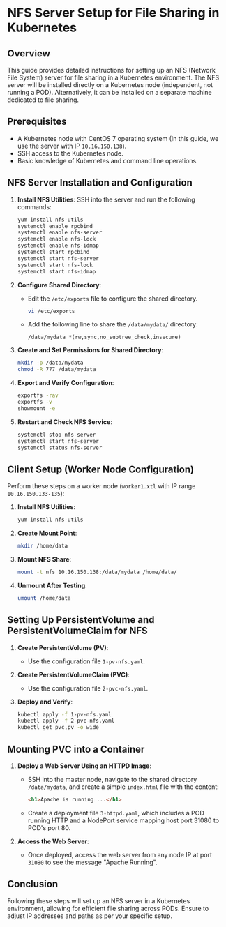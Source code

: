 # NFS Server Setup for File Sharing in Kubernetes

## Overview
This guide provides detailed instructions for setting up an NFS (Network File System) server for file sharing in a Kubernetes environment. The NFS server will be installed directly on a Kubernetes node (independent, not running a POD). Alternatively, it can be installed on a separate machine dedicated to file sharing.

## Prerequisites
- A Kubernetes node with CentOS 7 operating system (In this guide, we use the server with IP `10.16.150.138`).
- SSH access to the Kubernetes node.
- Basic knowledge of Kubernetes and command line operations.

## NFS Server Installation and Configuration

1. **Install NFS Utilities**: 
    SSH into the server and run the following commands:
    ```bash
    yum install nfs-utils
    systemctl enable rpcbind
    systemctl enable nfs-server
    systemctl enable nfs-lock
    systemctl enable nfs-idmap
    systemctl start rpcbind
    systemctl start nfs-server
    systemctl start nfs-lock
    systemctl start nfs-idmap
    ```

2. **Configure Shared Directory**:
    - Edit the `/etc/exports` file to configure the shared directory.
      ```bash
      vi /etc/exports
      ```
    - Add the following line to share the `/data/mydata/` directory:
      ```
      /data/mydata *(rw,sync,no_subtree_check,insecure)
      ```

3. **Create and Set Permissions for Shared Directory**:
    ```bash
    mkdir -p /data/mydata
    chmod -R 777 /data/mydata
    ```

4. **Export and Verify Configuration**:
    ```bash
    exportfs -rav
    exportfs -v
    showmount -e
    ```

5. **Restart and Check NFS Service**:
    ```bash
    systemctl stop nfs-server
    systemctl start nfs-server
    systemctl status nfs-server
    ```

## Client Setup (Worker Node Configuration)
Perform these steps on a worker node (`worker1.xtl` with IP range `10.16.150.133-135`):

1. **Install NFS Utilities**:
    ```bash
    yum install nfs-utils
    ```

2. **Create Mount Point**:
    ```bash
    mkdir /home/data
    ```

3. **Mount NFS Share**:
    ```bash
    mount -t nfs 10.16.150.138:/data/mydata /home/data/
    ```

4. **Unmount After Testing**:
    ```bash
    umount /home/data
    ```

## Setting Up PersistentVolume and PersistentVolumeClaim for NFS

1. **Create PersistentVolume (PV)**:
    - Use the configuration file `1-pv-nfs.yaml`.

2. **Create PersistentVolumeClaim (PVC)**:
    - Use the configuration file `2-pvc-nfs.yaml`.

3. **Deploy and Verify**:
    ```bash
    kubectl apply -f 1-pv-nfs.yaml
    kubectl apply -f 2-pvc-nfs.yaml
    kubectl get pvc,pv -o wide
    ```

## Mounting PVC into a Container

1. **Deploy a Web Server Using an HTTPD Image**:
    - SSH into the master node, navigate to the shared directory `/data/mydata`, and create a simple `index.html` file with the content:
      ```html
      <h1>Apache is running ...</h1>
      ```
    - Create a deployment file `3-httpd.yaml`, which includes a POD running HTTP and a NodePort service mapping host port 31080 to POD's port 80.

2. **Access the Web Server**:
    - Once deployed, access the web server from any node IP at port `31080` to see the message "Apache Running".

## Conclusion
Following these steps will set up an NFS server in a Kubernetes environment, allowing for efficient file sharing across PODs. Ensure to adjust IP addresses and paths as per your specific setup.

